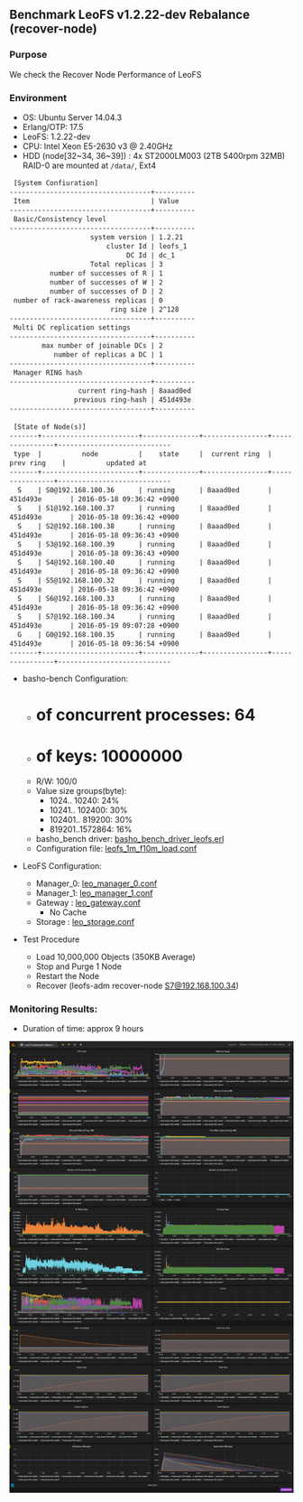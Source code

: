 ## Benchmark LeoFS v1.2.22-dev Rebalance (recover-node)

### Purpose
We check the Recover Node Performance of LeoFS

### Environment

* OS: Ubuntu Server 14.04.3
* Erlang/OTP: 17.5
* LeoFS: 1.2.22-dev
* CPU: Intel Xeon E5-2630 v3 @ 2.40GHz
* HDD (node[32~34, 36~39]) : 4x ST2000LM003 (2TB 5400rpm 32MB) RAID-0 are mounted at `/data/`, Ext4

```
 [System Confiuration]
-----------------------------------+----------
 Item                              | Value    
-----------------------------------+----------
 Basic/Consistency level
-----------------------------------+----------
                    system version | 1.2.21
                        cluster Id | leofs_1
                             DC Id | dc_1
                    Total replicas | 3
          number of successes of R | 1
          number of successes of W | 2
          number of successes of D | 2
 number of rack-awareness replicas | 0
                         ring size | 2^128
-----------------------------------+----------
 Multi DC replication settings
-----------------------------------+----------
        max number of joinable DCs | 2
           number of replicas a DC | 1
-----------------------------------+----------
 Manager RING hash
-----------------------------------+----------
                 current ring-hash | 8aaad0ed
                previous ring-hash | 451d493e
-----------------------------------+----------

 [State of Node(s)]
-------+------------------------+--------------+----------------+----------------+----------------------------
 type  |          node          |    state     |  current ring  |   prev ring    |          updated at         
-------+------------------------+--------------+----------------+----------------+----------------------------
  S    | S0@192.168.100.36      | running      | 8aaad0ed       | 451d493e       | 2016-05-18 09:36:42 +0900
  S    | S1@192.168.100.37      | running      | 8aaad0ed       | 451d493e       | 2016-05-18 09:36:42 +0900
  S    | S2@192.168.100.38      | running      | 8aaad0ed       | 451d493e       | 2016-05-18 09:36:43 +0900
  S    | S3@192.168.100.39      | running      | 8aaad0ed       | 451d493e       | 2016-05-18 09:36:43 +0900
  S    | S4@192.168.100.40      | running      | 8aaad0ed       | 451d493e       | 2016-05-18 09:36:42 +0900
  S    | S5@192.168.100.32      | running      | 8aaad0ed       | 451d493e       | 2016-05-18 09:36:42 +0900
  S    | S6@192.168.100.33      | running      | 8aaad0ed       | 451d493e       | 2016-05-18 09:36:42 +0900
  S    | S7@192.168.100.34      | running      | 8aaad0ed       | 451d493e       | 2016-05-19 09:07:28 +0900
  G    | G0@192.168.100.35      | running      | 8aaad0ed       | 451d493e       | 2016-05-18 09:36:54 +0900
-------+------------------------+--------------+----------------+----------------+----------------------------

```

* basho-bench Configuration:
    * # of concurrent processes: 64
    * # of keys: 10000000
    * R/W: 100/0
    * Value size groups(byte):
        *    1024..  10240: 24%
        *   10241.. 102400: 30%
        *  102401.. 819200: 30%
        *  819201..1572864: 16%
    * basho_bench driver: [basho_bench_driver_leofs.erl](https://github.com/leo-project/basho_bench/blob/master/src/basho_bench_driver_leofs.erl)
    * Configuration file: [leofs_1m_f10m_load.conf](leofs_1m_f10m_load.conf)

* LeoFS Configuration:
    * Manager_0: [leo_manager_0.conf](conf/leo_manager_0.conf)
    * Manager_1: [leo_manager_1.conf](conf/leo_manager_1.conf)
    * Gateway  : [leo_gateway.conf](conf/leo_gateway_0.conf)
      * No Cache
    * Storage  : [leo_storage.conf](conf/leo_storage_0.conf)

* Test Procedure
    * Load 10,000,000 Objects (350KB Average)
    * Stop and Purge 1 Node
    * Restart the Node
    * Recover (leofs-adm recover-node S7@192.168.100.34)

### Monitoring Results:
- Duration of time: approx 9 hours

![monitoring-results](grafana.png)
